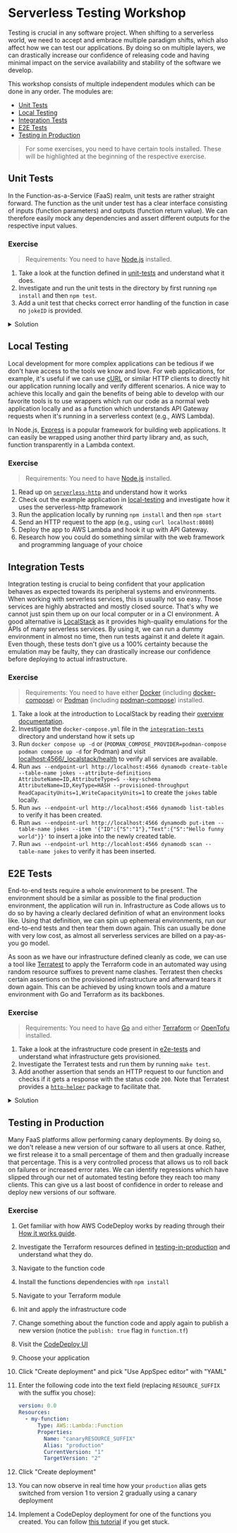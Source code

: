# Serverless Testing Workshop

Testing is crucial in any software project. When shifting to a serverless world, we need to accept and embrace multiple paradigm shifts, which also affect how we can test our applications. By doing so on multiple layers, we can drastically increase our confidence of releasing code and having minimal impact on the service availability and stability of the software we develop.

This workshop consists of multiple independent modules which can be done in any order. The modules are:

- [Unit Tests](#unit-tests)
- [Local Testing](#local-testing)
- [Integration Tests](#integration-tests)
- [E2E Tests](#e2e-tests)
- [Testing in Production](#testing-in-production)

> For some exercises, you need to have certain tools installed. These will be highlighted at the beginning of the respective exercise.

## Unit Tests

In the Function-as-a-Service (FaaS) realm, unit tests are rather straight forward. The function as the unit under test has a clear interface consisting of inputs (function parameters) and outputs (function return value). We can therefore easily mock any dependencies and assert different outputs for the respective input values.

### Exercise

> Requirements: You need to have [Node.js](https://nodejs.org/) installed.

1. Take a look at the function defined in [unit-tests](./unit-tests) and understand what it does.
1. Investigate and run the unit tests in the directory by first running `npm install` and then `npm test`.
1. Add a unit test that checks correct error handling of the function in case no `jokeID` is provided.

<details>
  <summary>Solution</summary>

```javascript
test("Input errors are handled", async () => {
  const result = await handler({});
  expect(result).toBeDefined();
  expect(result.Error).toBe("no jokeID provided");
});
```

</details>

## Local Testing

Local development for more complex applications can be tedious if we don't have access to the tools we know and love. For web applications, for example, it's useful if we can use [cURL](https://curl.se/) or similar HTTP clients to directly hit our application running locally and verify different scenarios. A nice way to achieve this locally and gain the benefits of being able to develop with our favorite tools is to use wrappers which run our code as a normal web application locally and as a function which understands API Gateway requests when it's running in a serverless context (e.g., AWS Lambda).

In Node.js, [Express](https://expressjs.com/) is a popular framework for building web applications. It can easily be wrapped using another third party library and, as such, function transparently in a Lambda context.

### Exercise

> Requirements: You need to have [Node.js](https://nodejs.org/) installed.

1. Read up on [`serverless-http`](https://github.com/dougmoscrop/serverless-http) and understand how it works
1. Check out the example application in [local-testing](./local-testing) and investigate how it uses the serverless-http framework
1. Run the application locally by running `npm install` and then `npm start`
1. Send an HTTP request to the app (e.g., using `curl localhost:8080`)
1. Deploy the app to AWS Lambda and hook it up with API Gateway.
1. Research how you could do something similar with the web framework and programming language of your choice

## Integration Tests

Integration testing is crucial to being confident that your application behaves as expected towards its peripheral systems and environments. When working with serverless services, this is usually not so easy. Those services are highly abstracted and mostly closed source. That's why we cannot just spin them up on our local computer or in a CI environment. A good alternative is [LocalStack](https://localstack.cloud/) as it provides high-quality emulations for the APIs of many serverless services. By using it, we can run a dummy environment in almost no time, then run tests against it and delete it again. Even though, these tests don't give us a 100% certainty because the emulation may be faulty, they can drastically increase our confidence before deploying to actual infrastructure.

### Exercise

> Requirements: You need to have either [Docker](https://www.docker.com/) (including [docker-compose](https://github.com/docker/compose)) or [Podman](https://podman.io/) (including [podman-compose](https://github.com/containers/podman-compose)) installed.

1. Take a look at the introduction to LocalStack by reading their [overview documentation](https://docs.localstack.cloud/overview/).
1. Investigate the `docker-compose.yml` file in the [`integration-tests`](./integration-tests) directory and understand how it sets up
1. Run `docker compose up -d` or (`PODMAN_COMPOSE_PROVIDER=podman-compose podman compose up -d` for Podman) and visit [localhost:4566/\_localstack/health](http://localhost:4566/_localstack/health) to verify all services are available.
1. Run `aws --endpoint-url http://localhost:4566 dynamodb create-table --table-name jokes --attribute-definitions AttributeName=ID,AttributeType=S --key-schema AttributeName=ID,KeyType=HASH --provisioned-throughput ReadCapacityUnits=1,WriteCapacityUnits=1` to create the `jokes` table locally.
1. Run `aws --endpoint-url http://localhost:4566 dynamodb list-tables` to verify it has been created.
1. Run `aws --endpoint-url http://localhost:4566 dynamodb put-item --table-name jokes --item '{"ID":{"S":"1"},"Text":{"S":"Hello funny world"}}'` to insert a joke into the newly created table.
1. Run `aws --endpoint-url http://locahlost:4566 dynamodb scan --table-name jokes` to verify it has been inserted.

## E2E Tests

End-to-end tests require a whole environment to be present. The environment should be a similar as possible to the final production environment, the application will run in. Infrastructure as Code allows us to do so by having a clearly declared definition of what an environment looks like. Using that definition, we can spin up ephemeral environments, run our end-to-end tests and then tear them down again. This can usually be done with very low cost, as almost all serverless services are billed on a pay-as-you go model.

As soon as we have our infrastructure defined cleanly as code, we can use a tool like [Terratest](https://terratest.gruntwork.io/) to apply the Terraform code in an automated way using random resource suffixes to prevent name clashes. Terratest then checks certain assertions on the provisioned infrastructure and afterward tears it down again. This can be achieved by using known tools and a mature environment with Go and Terraform as its backbones.

### Exercise

> Requirements: You need to have [Go](https://go.dev/) and either [Terraform](https://www.terraform.io/) or [OpenTofu](https://opentofu.org/) installed.

1. Take a look at the infrastructure code present in [e2e-tests](./e2e-tests) and understand what infrastructure gets provisioned.
1. Investigate the Terratest tests and run them by running `make test`.
1. Add another assertion that sends an HTTP request to our function and checks if it gets a response with the status code `200`. Note that Terratest provides a [`http-helper`](https://pkg.go.dev/github.com/gruntwork-io/terratest/modules/http-helper) package to facilitate that.

<details>
  <summary>Solution</summary>

```go
invokeURL := terraform.Output(t, terraformOptions, "invoke_url")

expectedStatusCode := http.StatusOK
statusCode, _ := httphelper.HttpGet(t, invokeURL+"jokes/1", nil)
if statusCode != http.StatusOK {
    t.Errorf("Expected status code to be %v, got %v", expectedStatusCode, statusCode)
}
```

</details>

## Testing in Production

Many FaaS platforms allow performing canary deployments. By doing so, we don't release a new version of our software to all users at once. Rather, we first release it to a small percentage of them and then gradually increase that percentage. This is a very controlled process that allows us to roll back on failures or increased error rates. We can identify regressions which have slipped through our net of automated testing before they reach too many clients. This can give us a last boost of confidence in order to release and deploy new versions of our software.

### Exercise

1. Get familiar with how AWS CodeDeploy works by reading through their [How it works guide](https://aws.amazon.com/codedeploy/).
1. Investigate the Terraform resources defined in [testing-in-production](./testing-in-production) and understand what they do.
1. Navigate to the function code
1. Install the functions dependencies with `npm install`
1. Navigate to your Terraform module
1. Init and apply the infrastructure code
1. Change something about the function code and apply again to publish a new version (notice the `publish: true` flag in `function.tf`)
1. Visit the [CodeDeploy UI](https://console.aws.amazon.com/codesuite/codedeploy/applications)
1. Choose your application
1. Click "Create deployment" and pick "Use AppSpec editor" with "YAML"
1. Enter the following code into the text field (replacing `RESOURCE_SUFFIX` with the suffix you chose):

   ```yml
   version: 0.0
   Resources:
     - my-function:
         Type: AWS::Lambda::Function
         Properties:
           Name: "canaryRESOURCE_SUFFIX"
           Alias: "production"
           CurrentVersion: "1"
           TargetVersion: "2"
   ```

1. Click "Create deployment"
1. You can now observe in real time how your `production` alias gets switched from version 1 to version 2 gradually using a canary deployment
1. Implement a CodeDeploy deployment for one of the functions you created. You can follow [this tutorial](https://www.ioconnectservices.com/insight/simple-cd-ci-pipeline-for-aws-lambda-walkthrough) if you get stuck.
